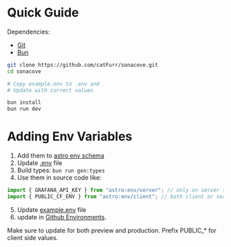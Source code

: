# Quick Guide

Dependencies:
- [Git](https://git-scm.com/downloads)
- [Bun](https://bun.sh/)

```bash
git clone https://github.com/catFurr/sonacove.git
cd sonacove

# Copy example.env to .env and
# Update with correct values

bun install
bun run dev
```

# Adding Env Variables
1. Add them to [astro env schema](./astro-env-schema.ts)
2. Update [.env](./.env) file
3. Build types: `bun run gen:types`
4. Use them in source code like:
```ts
import { GRAFANA_API_KEY } from "astro:env/server"; // only on server side
import { PUBLIC_CF_ENV } from "astro:env/client"; // both client or server side
```
5. Update [example.env](./example.env) file
6. update in [Github Environments](https://github.com/catFurr/sonacove/settings/environments).

Make sure to update for both preview and production. Prefix PUBLIC_* for client side values.
